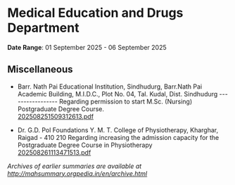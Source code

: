 # Medical Education and Drugs Department

**Date Range**: 01 September 2025 - 06 September 2025


## Miscellaneous
- Barr. Nath Pai Educational Institution, Sindhudurg, Barr.Nath Pai Academic Building, M.I.D.C., Plot No. 04, Tal. Kudal, Dist. Sindhudurg ----------------- Regarding permission to start M.Sc. (Nursing) Postgraduate Degree Course.\
  [202508251509312613.pdf](https://gr.maharashtra.gov.in/Site/Upload/Government%20Resolutions/English/202508251509312613.pdf)

- Dr. G.D. Pol Foundations Y. M. T. College of Physiotherapy, Kharghar, Raigad - 410 210 Regarding increasing the admission capacity for the Postgraduate Degree Course in Physiotherapy\
  [202508261113471513.pdf](https://gr.maharashtra.gov.in/Site/Upload/Government%20Resolutions/English/202508261113471513.pdf)


*Archives of earlier summaries are available at http://mahsummary.orgpedia.in/en/archive.html*